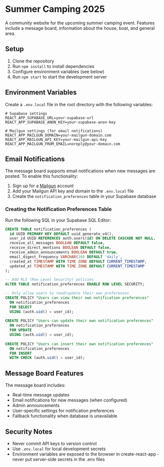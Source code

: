 # Summer Camping 2025

A community website for the upcoming summer camping event. Features include a message board, information about the house, boat, and general area.

## Setup

1. Clone the repository
2. Run `npm install` to install dependencies
3. Configure environment variables (see below)
4. Run `npm start` to start the development server

## Environment Variables

Create a `.env.local` file in the root directory with the following variables:

```
# Supabase settings
REACT_APP_SUPABASE_URL=your-supabase-url
REACT_APP_SUPABASE_ANON_KEY=your-supabase-anon-key

# Mailgun settings (for email notifications)
REACT_APP_MAILGUN_DOMAIN=your-mailgun-domain.com
REACT_APP_MAILGUN_API_KEY=your-mailgun-api-key
REACT_APP_MAILGUN_FROM_EMAIL=noreply@your-domain.com
```

## Email Notifications

The message board supports email notifications when new messages are posted. To enable this functionality:

1. Sign up for a [Mailgun](https://www.mailgun.com/) account
2. Add your Mailgun API key and domain to the `.env.local` file
3. Create the `notification_preferences` table in your Supabase database

### Creating the Notification Preferences Table

Run the following SQL in your Supabase SQL Editor:

```sql
CREATE TABLE notification_preferences (
  id UUID PRIMARY KEY DEFAULT uuid_generate_v4(),
  user_id UUID REFERENCES auth.users(id) ON DELETE CASCADE NOT NULL,
  receive_all_messages BOOLEAN DEFAULT false,
  receive_direct_mentions BOOLEAN DEFAULT false,
  receive_admin_announcements BOOLEAN DEFAULT true,
  email_digest_frequency VARCHAR(10) DEFAULT 'daily',
  created_at TIMESTAMP WITH TIME ZONE DEFAULT CURRENT_TIMESTAMP,
  updated_at TIMESTAMP WITH TIME ZONE DEFAULT CURRENT_TIMESTAMP
);

-- Add RLS (Row Level Security) policies
ALTER TABLE notification_preferences ENABLE ROW LEVEL SECURITY;

-- Only allow users to read/update their own preferences
CREATE POLICY "Users can view their own notification preferences"
  ON notification_preferences
  FOR SELECT
  USING (auth.uid() = user_id);
  
CREATE POLICY "Users can update their own notification preferences"
  ON notification_preferences
  FOR UPDATE
  USING (auth.uid() = user_id);
  
CREATE POLICY "Users can insert their own notification preferences"
  ON notification_preferences
  FOR INSERT
  WITH CHECK (auth.uid() = user_id);
```

## Message Board Features

The message board includes:

- Real-time message updates
- Email notifications for new messages (when configured)
- Admin announcements
- User-specific settings for notification preferences
- Fallback functionality when database is unavailable

## Security Notes

- Never commit API keys to version control
- Use `.env.local` for local development secrets
- Environment variables are exposed to the browser in create-react-app - never put server-side secrets in the .env files 